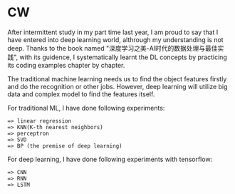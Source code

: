 # CW﻿
After intermittent study in my part time last year, I am proud to say that I have entered into deep learning world, althrough my understanding is not deep. Thanks to the book named "深度学习之美-AI时代的数据处理与最佳实践", with its guidence, I systematically learnt the DL concepts by practicing its coding examples chapter by chapter.

The traditional machine learning needs us to find the object features firstly and do the recognition or other jobs. However, deep learning will utilize big data and complex model to find the features itself. 

For traditional ML, I have done following experiments:
   
    => linear regression
    => KNN(K-th nearest neighbors)
    => perceptron
    => SVD
    => BP (the premise of deep learning)


For deep learning, I have done following experiments with tensorflow:
   
    => CNN
    => RNN
    => LSTM



